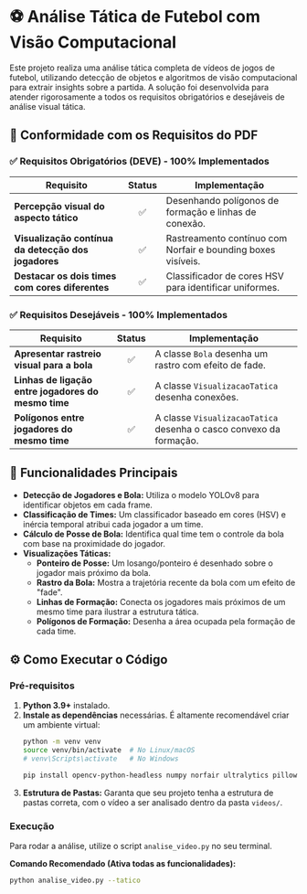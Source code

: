 # ⚽ Análise Tática de Futebol com Visão Computacional

Este projeto realiza uma análise tática completa de vídeos de jogos de futebol, utilizando detecção de objetos e algoritmos de visão computacional para extrair insights sobre a partida. A solução foi desenvolvida para atender rigorosamente a todos os requisitos obrigatórios e desejáveis de análise visual tática.

## 🎯 Conformidade com os Requisitos do PDF

### ✅ Requisitos Obrigatórios (DEVE) - 100% Implementados

| Requisito | Status | Implementação |
| --- | :---: | --- |
| **Percepção visual do aspecto tático** | ✅ | Desenhando polígonos de formação e linhas de conexão. |
| **Visualização contínua da detecção dos jogadores** | ✅ | Rastreamento contínuo com Norfair e bounding boxes visíveis. |
| **Destacar os dois times com cores diferentes** | ✅ | Classificador de cores HSV para identificar uniformes. |

### ✅ Requisitos Desejáveis - 100% Implementados

| Requisito | Status | Implementação |
| --- | :---: | --- |
| **Apresentar rastreio visual para a bola** | ✅ | A classe `Bola` desenha um rastro com efeito de fade. |
| **Linhas de ligação entre jogadores do mesmo time** | ✅ | A classe `VisualizacaoTatica` desenha conexões. |
| **Polígonos entre jogadores do mesmo time** | ✅ | A classe `VisualizacaoTatica` desenha o casco convexo da formação. |

## 🚀 Funcionalidades Principais

* **Detecção de Jogadores e Bola:** Utiliza o modelo YOLOv8 para identificar objetos em cada frame.
* **Classificação de Times:** Um classificador baseado em cores (HSV) e inércia temporal atribui cada jogador a um time.
* **Cálculo de Posse de Bola:** Identifica qual time tem o controle da bola com base na proximidade do jogador.
* **Visualizações Táticas:**
    * **Ponteiro de Posse:** Um losango/ponteiro é desenhado sobre o jogador mais próximo da bola.
    * **Rastro da Bola:** Mostra a trajetória recente da bola com um efeito de "fade".
    * **Linhas de Formação:** Conecta os jogadores mais próximos de um mesmo time para ilustrar a estrutura tática.
    * **Polígonos de Formação:** Desenha a área ocupada pela formação de cada time.

## ⚙️ Como Executar o Código

### Pré-requisitos

1.  **Python 3.9+** instalado.
2.  **Instale as dependências** necessárias. É altamente recomendável criar um ambiente virtual:
    ```bash
    python -m venv venv
    source venv/bin/activate  # No Linux/macOS
    # venv\Scripts\activate   # No Windows

    pip install opencv-python-headless numpy norfair ultralytics pillow scipy
    ```
3.  **Estrutura de Pastas:** Garanta que seu projeto tenha a estrutura de pastas correta, com o vídeo a ser analisado dentro da pasta `videos/`.

### Execução

Para rodar a análise, utilize o script `analise_video.py` no seu terminal.

**Comando Recomendado (Ativa todas as funcionalidades):**
```bash
python analise_video.py --tatico